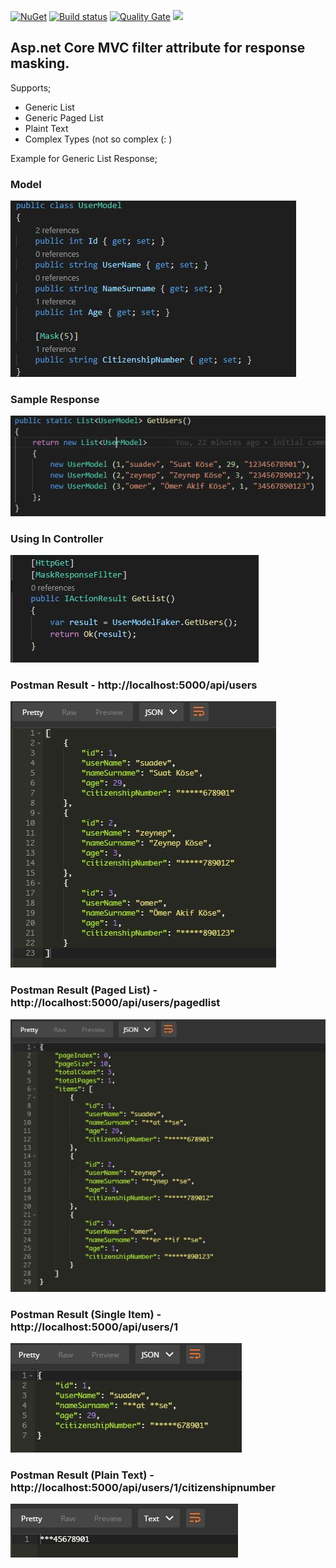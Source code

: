 
[![NuGet](https://img.shields.io/nuget/v/ResponseMasking.AspNetCore.Filter.svg?style=popout)](https://www.nuget.org/packages/ResponseMasking.AspNetCore.Filter/)
[![Build status](https://ci.appveyor.com/api/projects/status/nrvk81jcwu6f5a3l?svg=true)](https://ci.appveyor.com/project/suadev/responsemasking-aspnetcore-filter)
[![Quality Gate](https://sonarcloud.io/api/project_badges/measure?project=suadev_ResponseMasking.AspNetCore.Filter&metric=alert_status)](https://sonarcloud.io/dashboard?id=suadev_ResponseMasking.AspNetCore.Filter)
<img width="100" src="https://sonarcloud.io/images/project_badges/sonarcloud-orange.svg" />

## Asp.net Core MVC filter attribute for response masking. 

Supports;

- Generic List
- Generic Paged List
- Plaint Text
- Complex Types (not so complex (: )


Example for Generic List Response;

### Model

![alt text](https://github.com/suadev/ResponseMasking.AspNetCore.Filter/blob/master/SampleApi/screenshots/userModel.JPG)

### Sample Response

![alt text](https://github.com/suadev/ResponseMasking.AspNetCore.Filter/blob/master/SampleApi/screenshots/fakeData.JPG)

### Using In Controller

![alt text](https://github.com/suadev/ResponseMasking.AspNetCore.Filter/blob/master/SampleApi/screenshots/controller.JPG)

### Postman Result - http://localhost:5000/api/users

![alt text](https://github.com/suadev/ResponseMasking.AspNetCore.Filter/blob/master/SampleApi/screenshots/postman.JPG)

### Postman Result (Paged List) - http://localhost:5000/api/users/pagedlist

![alt text](https://github.com/suadev/ResponseMasking.AspNetCore.Filter/blob/master/SampleApi/screenshots/postmantPaged.JPG)

### Postman Result (Single Item) - http://localhost:5000/api/users/1

![alt text](https://github.com/suadev/ResponseMasking.AspNetCore.Filter/blob/master/SampleApi/screenshots/postmanSingle.JPG)

### Postman Result (Plain Text) - http://localhost:5000/api/users/1/citizenshipnumber

![alt text](https://github.com/suadev/ResponseMasking.AspNetCore.Filter/blob/master/SampleApi/screenshots/postmanPlainText.JPG)
